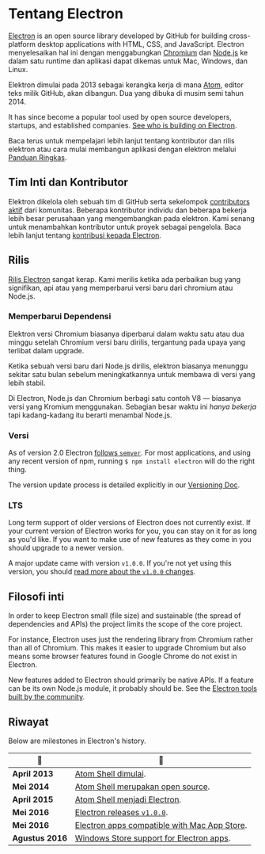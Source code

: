 # Tentang Electron

[Electron](https://electronjs.org) is an open source library developed by GitHub for building cross-platform desktop applications with HTML, CSS, and JavaScript. Electron menyelesaikan hal ini dengan menggabungkan [Chromium](https://www.chromium.org/Home) dan [Node.js](https://nodejs.org) ke dalam satu runtime dan aplikasi dapat dikemas untuk Mac, Windows, dan Linux.

Elektron dimulai pada 2013 sebagai kerangka kerja di mana [Atom](https://atom.io), editor teks milik GitHub, akan dibangun. Dua yang dibuka di musim semi tahun 2014.

It has since become a popular tool used by open source developers, startups, and established companies. [See who is building on Electron](https://electronjs.org/apps).

Baca terus untuk mempelajari lebih lanjut tentang kontributor dan rilis elektron atau cara mulai membangun aplikasi dengan elektron melalui [Panduan Ringkas](quick-start.md).

## Tim Inti dan Kontributor

Elektron dikelola oleh sebuah tim di GitHub serta sekelompok [contributors aktif](https://github.com/electron/electron/graphs/contributors) dari komunitas. Beberapa kontributor individu dan beberapa bekerja lebih besar perusahaan yang mengembangkan pada elektron. Kami senang untuk menambahkan kontributor untuk proyek sebagai pengelola. Baca lebih lanjut tentang [kontribusi kepada Electron](https://github.com/electron/electron/blob/master/CONTRIBUTING.md).

## Rilis

[Rilis Electron](https://github.com/electron/electron/releases) sangat kerap. Kami merilis ketika ada perbaikan bug yang signifikan, api atau yang memperbarui versi baru dari chromium atau Node.js.

### Memperbarui Dependensi

Elektron versi Chromium biasanya diperbarui dalam waktu satu atau dua minggu setelah Chromium versi baru dirilis, tergantung pada upaya yang terlibat dalam upgrade.

Ketika sebuah versi baru dari Node.js dirilis, elektron biasanya menunggu sekitar satu bulan sebelum meningkatkannya untuk membawa di versi yang lebih stabil.

Di Electron, Node.js dan Chromium berbagi satu contoh V8 — biasanya versi yang Kromium menggunakan. Sebagian besar waktu ini *hanya bekerja* tapi kadang-kadang itu berarti menambal Node.js.

### Versi

As of version 2.0 Electron [follows `semver`](http://semver.org). For most applications, and using any recent version of npm, running `$ npm install electron` will do the right thing.

The version update process is detailed explicitly in our [Versioning Doc](electron-versioning.md).

### LTS

Long term support of older versions of Electron does not currently exist. If your current version of Electron works for you, you can stay on it for as long as you'd like. If you want to make use of new features as they come in you should upgrade to a newer version.

A major update came with version `v1.0.0`. If you're not yet using this version, you should [read more about the `v1.0.0` changes](https://electronjs.org/blog/electron-1-0).

## Filosofi inti

In order to keep Electron small (file size) and sustainable (the spread of dependencies and APIs) the project limits the scope of the core project.

For instance, Electron uses just the rendering library from Chromium rather than all of Chromium. This makes it easier to upgrade Chromium but also means some browser features found in Google Chrome do not exist in Electron.

New features added to Electron should primarily be native APIs. If a feature can be its own Node.js module, it probably should be. See the [Electron tools built by the community](https://electronjs.org/community).

## Riwayat

Below are milestones in Electron's history.

| :calendar:       | :tada:                                                                                                              |
| ---------------- | ------------------------------------------------------------------------------------------------------------------- |
| **April 2013**   | [Atom Shell dimulai](https://github.com/electron/electron/commit/6ef8875b1e93787fa9759f602e7880f28e8e6b45).         |
| **Mei 2014**     | [Atom Shell merupakan open source](http://blog.atom.io/2014/05/06/atom-is-now-open-source.html).                    |
| **April 2015**   | [Atom Shell menjadi Electron](https://github.com/electron/electron/pull/1389).                                      |
| **Mei 2016**     | [Electron releases `v1.0.0`](https://electronjs.org/blog/electron-1-0).                                             |
| **Mei 2016**     | [Electron apps compatible with Mac App Store](https://electronjs.org/docs/tutorial/mac-app-store-submission-guide). |
| **Agustus 2016** | [Windows Store support for Electron apps](https://electronjs.org/docs/tutorial/windows-store-guide).                |